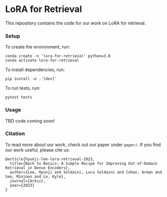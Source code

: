 # LoRA for Retrieval

This repository contains the code for our work on LoRA for retrieval. 

### Setup

To create the environment, run:

```
conda create -n 'lora-for-retrieval' python=3.8
conda activate lora-for-retrieval
```

To install dependencies, run:
```
pip install -e .'[dev]'
```

To run tests, run:
```
pytest tests
```


### Usage

TBD code coming soon!

### Citation

To read more about our work, check out our paper under `paper/`. If you find our work useful, please cite us:

```
@article{hyunji-lee-lora-retrieval-2023,
  title={Back to Basics: A Simple Recipe for Improving Out-of-Domain Retrieval in Dense Encoders},
  author={Lee, Hyunji and Soldaini, Luca Soldaini and Cohan, Arman and Seo, Minjoon and Lo, Kyle},
  journal={ArXiv},
  year={2023}
}
```